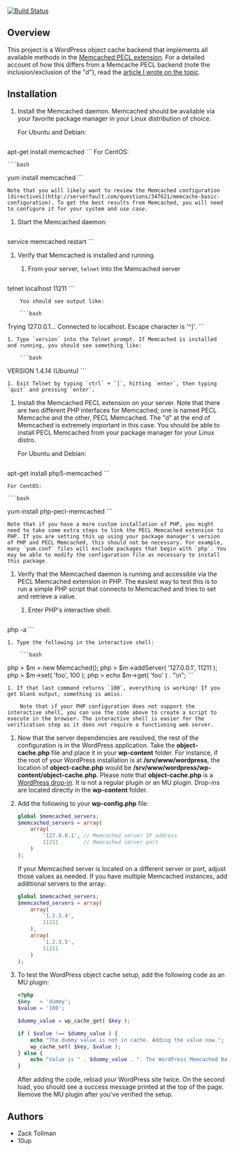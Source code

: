 [![Build Status](https://travis-ci.org/tollmanz/wordpress-memcached-backend.png?branch=master)](https://travis-ci.org/tollmanz/wordpress-memcached-backend)

## Overview

This project is a WordPress object cache backend that implements all available methods in the [Memcached PECL extension](http://www.php.net/manual/en/class.memcached.php). For a detailed account of how this differs from a Memcache PECL backend (note the inclusion/exclusion of the "d"), read the [article I wrote on the topic](http://tollmanz.com/wordpress-memcached-object-cache/).

## Installation

1. Install the Memcached daemon. Memcached should be available via your favorite package manager in your Linux distribution of choice. 

	For Ubuntu and Debian:

	```bash
apt-get install memcached
	```
	For CentOS:

	```bash
yum install memcached
	```

	Note that you will likely want to review the Memcached configuration [directives](http://serverfault.com/questions/347621/memcache-basic-configuration). To get the best results from Memcached, you will need to configure it for your system and use case.

1. Start the Memcached daemon:

	```bash
service memcached restart
	```

1. Verify that Memcached is installed and running. 

	1. From your server, `telnet` into the Memcached server

		```bash
telnet localhost 11211
		```
		
		You should see output like:

		```bash
Trying 127.0.0.1...
Connected to localhost.
Escape character is '^]'.
		```

	1. Type `version` into the Telnet prompt. If Memcached is installed and running, you should see something like:

		```bash
VERSION 1.4.14 (Ubuntu)
		```

	1. Exit Telnet by typing `ctrl` + `]`, hitting `enter`, then typing `quit` and pressing `enter`.

1. Install the Memcached PECL extension on your server. Note that there are two different PHP interfaces for Memcached; one is named PECL Memcache and the other, PECL Memcached. The "d" at the end of Memcached is extremely important in this case. You should be able to install PECL Memcached from your package manager for your Linux distro. 

	For Ubuntu and Debian:

	```bash
apt-get install php5-memcached
	```

	For CentOS:

	```bash
yum install php-pecl-memcached
	```

	Note that if you have a more custom installation of PHP, you might need to take some extra steps to link the PECL Memcached extension to PHP. If you are setting this up using your package manager's version of PHP and PECL Memcached, this should not be necessary. For example, many `yum.conf` files will exclude packages that begin with `php`. You may be able to modify the configuration file as necessary to install this package.

1. Verify that the Memcached daemon is running and accessible via the PECL Memcached extension in PHP. The easiest way to test this is to run a simple PHP script that connects to Memcached and tries to set and retrieve a value.

	1. Enter PHP's interactive shell:

		```bash
php -a
		```

	1. Type the following in the interactive shell:

		```bash
php > $m = new Memcached();
php > $m->addServer( '127.0.0.1', 11211 );
php > $m->set( 'foo', 100 );
php > echo $m->get( 'foo' ) . "\n";
		```

	1. If that last command returns `100`, everything is working! If you get blank output, something is amiss.

		Note that if your PHP configuration does not support the interactive shell, you can use the code above to create a script to execute in the browser. The interactive shell is easier for the verification step as it does not require a functioning web server.

1. Now that the server dependencies are resolved, the rest of the configuration is in the WordPress application. Take the **object-cache.php** file and place it in your **wp-content** folder. For instance, if the root of your WordPress installation is at **/srv/www/wordpress**, the location of **object-cache.php** would be **/srv/www/wordpress/wp-content/object-cache.php**. Please note that **object-cache.php** is a [WordPress drop-in](http://hakre.wordpress.com/2010/05/01/must-use-and-drop-ins-plugins/). It is not a regular plugin or an MU plugin. Drop-ins are located directly in the **wp-content** folder.

1. Add the following to your **wp-config.php** file:

	```php
	global $memcached_servers;
	$memcached_servers = array(
	    array(
	        '127.0.0.1', // Memcached server IP address
	        11211        // Memcached server port
	    )
	);
	```

	If your Memcached server is located on a different server or port, adjust those values as needed. If you have multiple Memcached instances, add additional servers to the array:

	```php
	global $memcached_servers;
	$memcached_servers = array(
	    array(
	        '1.2.3.4',
	        11211
	    ),
	    array(
	        '1.2.3.5',
	        11211
	    )
	);
	```

1. To test the WordPress object cache setup, add the following code as an MU plugin:

	```php
	<?php
	$key   = 'dummy';
	$value = '100';

	$dummy_value = wp_cache_get( $key );

	if ( $value !== $dummy_value ) {
		echo "The dummy value is not in cache. Adding the value now.";
		wp_cache_set( $key, $value );
	} else {
		echo "Value is " . $dummy_value . ". The WordPress Memcached Backend is working!";
	}
	```

	After adding the code, reload your WordPress site twice. On the second load, you should see a success message printed at the top of the page. Remove the MU plugin after you've verified the setup.

## Authors

* Zack Tollman
* 10up
